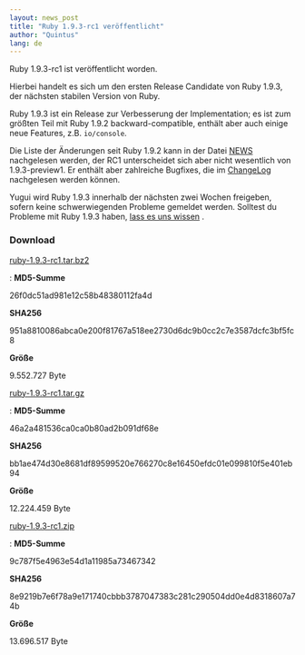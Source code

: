```yaml
---
layout: news_post
title: "Ruby 1.9.3-rc1 veröffentlicht"
author: "Quintus"
lang: de
---
```


Ruby 1.9.3-rc1 ist veröffentlicht worden.

Hierbei handelt es sich um den ersten Release Candidate von Ruby 1.9.3,
der nächsten stabilen Version von Ruby.

Ruby 1.9.3 ist ein Release zur Verbesserung der Implementation; es ist
zum größten Teil mit Ruby 1.9.2 backward-compatible, enthält aber auch
einige neue Features, z.B. `io/console`.

Die Liste der Änderungen seit Ruby 1.9.2 kann in der Datei [NEWS][1]
nachgelesen werden, der RC1 unterscheidet sich aber nicht wesentlich von
1.9.3-preview1. Er enthält aber zahlreiche Bugfixes, die im
[ChangeLog][2] nachgelesen werden können.

Yugui wird Ruby 1.9.3 innerhalb der nächsten zwei Wochen freigeben,
sofern keine schwerwiegenden Probleme gemeldet werden. Solltest du
Probleme mit Ruby 1.9.3 haben, [lass es uns wissen][3] .

### Download

[ruby-1.9.3-rc1.tar.bz2][4]

: **MD5-Summe**

  26f0dc51ad981e12c58b48380112fa4d

  **SHA256**

  951a8810086abca0e200f81767a518ee2730d6dc9b0cc2c7e3587dcfc3bf5fc8

  **Größe**

  9\.552.727 Byte

[ruby-1.9.3-rc1.tar.gz][5]

: **MD5-Summe**

  46a2a481536ca0ca0b80ad2b091df68e

  **SHA256**

  bb1ae474d30e8681df89599520e766270c8e16450efdc01e099810f5e401eb94

  **Größe**

  12\.224.459 Byte

[ruby-1.9.3-rc1.zip][6]

: **MD5-Summe**

  9c787f5e4963e54d1a11985a73467342

  **SHA256**

  8e9219b7e6f78a9e171740cbbb3787047383c281c290504dd0e4d8318607a74b

  **Größe**

  13\.696.517 Byte



[1]: http://svn.ruby-lang.org/repos/ruby/tags/v1_9_3_rc1/NEWS
[2]: http://svn.ruby-lang.org/repos/ruby/tags/v1_9_3_rc1/ChangeLog
[3]: https://bugs.ruby-lang.org
[4]: ftp://ftp.ruby-lang.org/pub/ruby/1.9/ruby-1.9.3-rc1.tar.bz2
[5]: ftp://ftp.ruby-lang.org/pub/ruby/1.9/ruby-1.9.3-rc1.tar.gz
[6]: ftp://ftp.ruby-lang.org/pub/ruby/1.9/ruby-1.9.3-rc1.zip
